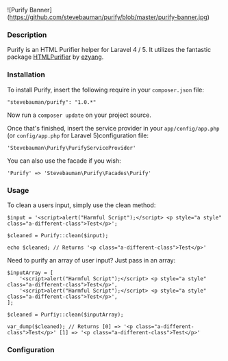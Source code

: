 ![Purify Banner]
(https://github.com/stevebauman/purify/blob/master/purify-banner.jpg)

### Description

Purify is an HTML Purifier helper for Laravel 4 / 5. It utilizes the fantastic package [HTMLPurifier](https://github.com/ezyang/htmlpurifier)
by [ezyang](https://github.com/ezyang).

### Installation

To install Purify, insert the following require in your `composer.json` file:

    "stevebauman/purify": "1.0.*"

Now run a `composer update` on your project source.

Once that's finished, insert the service provider in your `app/config/app.php`
(or `config/app.php` for Laravel 5)configuration file:

    'Stevebauman\Purify\PurifyServiceProvider'
    
You can also use the facade if you wish:

    'Purify' => 'Stevebauman\Purify\Facades\Purify'

### Usage

To clean a users input, simply use the clean method:

    $input = '<script>alert("Harmful Script");</script> <p style="a style" class="a-different-class">Test</p>';
    
    $cleaned = Purify::clean($input);
    
    echo $cleaned; // Returns '<p class="a-different-class">Test</p>'

Need to purify an array of user input? Just pass in an array:

    $inputArray = [
        '<script>alert("Harmful Script");</script> <p style="a style" class="a-different-class">Test</p>',
        '<script>alert("Harmful Script");</script> <p style="a style" class="a-different-class">Test</p>',
    ];
    
    $cleaned = Purfiy::clean($inputArray);
    
    var_dump($cleaned); // Returns [0] => '<p class="a-different-class">Test</p>' [1] => '<p class="a-different-class">Test</p>'

### Configuration

